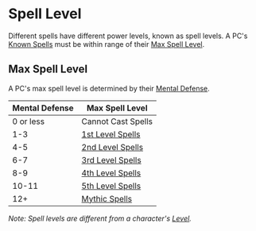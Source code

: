# Spell Level

Different spells have different power levels, known as spell levels. A PC's [Known Spells](../Spellcasting/Spell%20Learning/Known%20Spells.md) must be within range of their [Max Spell Level](Spell%20Level.md#Max%20Spell%20Level).

## Max Spell Level

A PC's max spell level is determined by their [Mental Defense](../../Player%20Characters/Derived%20Statistics/Mental%20Defense.md).

| Mental Defense | Max Spell Level                                                           |
| -------------- | ------------------------------------------------------------------------- |
| 0 or less      | Cannot Cast Spells                                                        |
| 1-3            | [1st Level Spells](Spells%20by%20Level/Level%201/1st%20Level%20Spells.md) |
| 4-5            | [2nd Level Spells](Spells%20by%20Level/Level%202/2nd%20Level%20Spells.md) |
| 6-7            | [3rd Level Spells](Spells%20by%20Level/Level%203/3rd%20Level%20Spells.md) |
| 8-9            | [4th Level Spells](Spells%20by%20Level/Level%204/4th%20Level%20Spells.md) |
| 10-11          | [5th Level Spells](Spells%20by%20Level/Level%205/5th%20Level%20Spells.md) |
| 12+            | [Mythic Spells](Spells%20by%20Level/Mythic/{Mythic%20Spells}.md)          |

*Note: Spell levels are different from a character's [Level](../../Player%20Characters/Derived%20Statistics/Level.md).*
